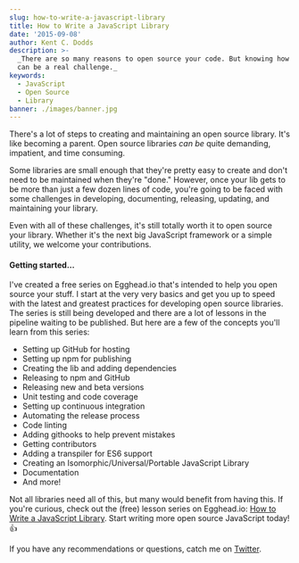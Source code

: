 ```yaml
---
slug: how-to-write-a-javascript-library
title: How to Write a JavaScript Library
date: '2015-09-08'
author: Kent C. Dodds
description: >-
  _There are so many reasons to open source your code. But knowing how to do it
  can be a real challenge._
keywords:
  - JavaScript
  - Open Source
  - Library
banner: ./images/banner.jpg
---
```


There's a lot of steps to creating and maintaining an open source library. It's
like becoming a parent. Open source libraries _can be_ quite demanding,
impatient, and time consuming.

Some libraries are small enough that they're pretty easy to create and don't
need to be maintained when they're "done." However, once your lib gets to be
more than just a few dozen lines of code, you're going to be faced with some
challenges in developing, documenting, releasing, updating, and maintaining your
library.

Even with all of these challenges, it's still totally worth it to open source
your library. Whether it's the next big JavaScript framework or a simple
utility, we welcome your contributions.

#### Getting started...

I've created a free series on Egghead.io that's intended to help you open source
your stuff. I start at the very very basics and get you up to speed with the
latest and greatest practices for developing open source libraries. The series
is still being developed and there are a lot of lessons in the pipeline waiting
to be published. But here are a few of the concepts you'll learn from this
series:

- Setting up GitHub for hosting
- Setting up npm for publishing
- Creating the lib and adding dependencies
- Releasing to npm and GitHub
- Releasing new and beta versions
- Unit testing and code coverage
- Setting up continuous integration
- Automating the release process
- Code linting
- Adding githooks to help prevent mistakes
- Getting contributors
- Adding a transpiler for ES6 support
- Creating an Isomorphic/Universal/Portable JavaScript Library
- Documentation
- And more!

Not all libraries need all of this, but many would benefit from having this. If
you're curious, check out the (free) lesson series on Egghead.io:
[How to Write a JavaScript Library](https://egghead.io/series/how-to-write-an-open-source-javascript-library).
Start writing more open source JavaScript today! 👍

If you have any recommendations or questions, catch me on
[Twitter](https://twitter.com/kentcdodds).
